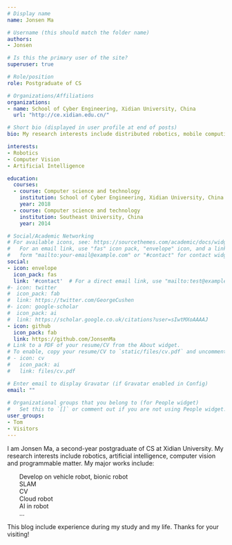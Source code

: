 ```yaml
---
# Display name
name: Jonsen Ma

# Username (this should match the folder name)
authors:
- Jonsen

# Is this the primary user of the site?
superuser: true

# Role/position
role: Postgraduate of CS

# Organizations/Affiliations
organizations:
- name: School of Cyber Engineering, Xidian University, China
  url: "http://ce.xidian.edu.cn/"

# Short bio (displayed in user profile at end of posts)
bio: My research interests include distributed robotics, mobile computing and programmable matter.

interests:
- Robotics
- Computer Vision
- Artificial Intelligence

education:
  courses:
  - course: Computer science and technology
    institution: School of Cyber Engineering, Xidian University, China
    year: 2018
  - course: Computer science and technology
    institution: Southeast University, China
    year: 2014

# Social/Academic Networking
# For available icons, see: https://sourcethemes.com/academic/docs/widgets/#icons
#   For an email link, use "fas" icon pack, "envelope" icon, and a link in the
#   form "mailto:your-email@example.com" or "#contact" for contact widget.
social:
- icon: envelope
  icon_pack: fas
  link: '#contact'  # For a direct email link, use "mailto:test@example.org".
#- icon: twitter
#  icon_pack: fab
#  link: https://twitter.com/GeorgeCushen
#- icon: google-scholar
#  icon_pack: ai
#  link: https://scholar.google.co.uk/citations?user=sIwtMXoAAAAJ
- icon: github
  icon_pack: fab
  link: https://github.com/JonsenMa
# Link to a PDF of your resume/CV from the About widget.
# To enable, copy your resume/CV to `static/files/cv.pdf` and uncomment the lines below.  
# - icon: cv
#   icon_pack: ai
#   link: files/cv.pdf

# Enter email to display Gravatar (if Gravatar enabled in Config)
email: ""
  
# Organizational groups that you belong to (for People widget)
#   Set this to `[]` or comment out if you are not using People widget.  
user_groups:
- Tom
- Visitors
---
```


I am Jonsen Ma, a second-year postgraduate of CS at Xidian University. My research interests include robotics, artificial intelligence, computer vision and programmable matter. My major works include: 

&emsp;&emsp;Develop on vehicle robot, bionic robot<br>
&emsp;&emsp;SLAM<br>
&emsp;&emsp;CV<br>
&emsp;&emsp;Cloud robot<br>
&emsp;&emsp;AI in robot<br>
&emsp;&emsp;...<br>

This blog include experience during my study and my life. Thanks for your visiting!
